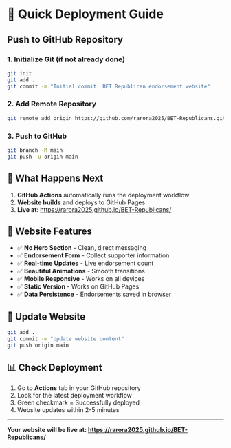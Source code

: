 # 🚀 Quick Deployment Guide

## Push to GitHub Repository

### 1. Initialize Git (if not already done)
```bash
git init
git add .
git commit -m "Initial commit: BET Republican endorsement website"
```

### 2. Add Remote Repository
```bash
git remote add origin https://github.com/rarora2025/BET-Republicans.git
```

### 3. Push to GitHub
```bash
git branch -M main
git push -u origin main
```

## 🎯 What Happens Next

1. **GitHub Actions** automatically runs the deployment workflow
2. **Website builds** and deploys to GitHub Pages
3. **Live at**: https://rarora2025.github.io/BET-Republicans/

## 📱 Website Features

- ✅ **No Hero Section** - Clean, direct messaging
- ✅ **Endorsement Form** - Collect supporter information
- ✅ **Real-time Updates** - Live endorsement count
- ✅ **Beautiful Animations** - Smooth transitions
- ✅ **Mobile Responsive** - Works on all devices
- ✅ **Static Version** - Works on GitHub Pages
- ✅ **Data Persistence** - Endorsements saved in browser

## 🔄 Update Website

```bash
git add .
git commit -m "Update website content"
git push origin main
```

## 📊 Check Deployment

1. Go to **Actions** tab in your GitHub repository
2. Look for the latest deployment workflow
3. Green checkmark = Successfully deployed
4. Website updates within 2-5 minutes

---

**Your website will be live at: https://rarora2025.github.io/BET-Republicans/**
